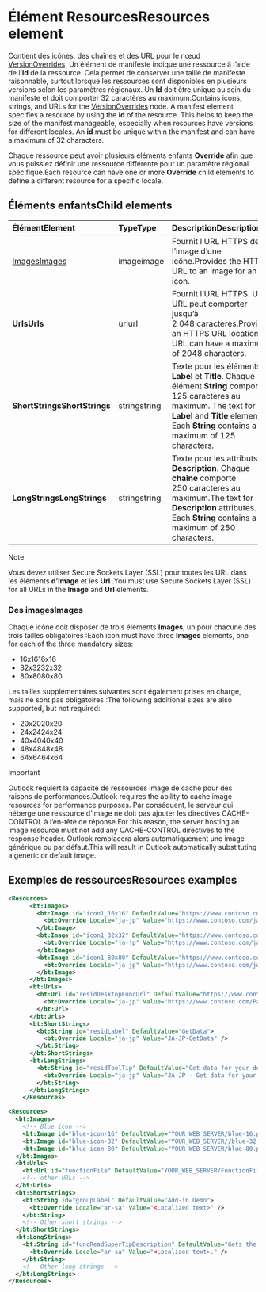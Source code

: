 # <a name="resources-element"></a><span data-ttu-id="bf060-101">Élément Resources</span><span class="sxs-lookup"><span data-stu-id="bf060-101">Resources element</span></span>

<span data-ttu-id="bf060-p101">Contient des icônes, des chaînes et des URL pour le nœud [VersionOverrides](versionoverrides.md). Un élément de manifeste indique une ressource à l’aide de l’**Id** de la ressource. Cela permet de conserver une taille de manifeste raisonnable, surtout lorsque les ressources sont disponibles en plusieurs versions selon les paramètres régionaux. Un **Id** doit être unique au sein du manifeste et doit comporter 32 caractères au maximum.</span><span class="sxs-lookup"><span data-stu-id="bf060-p101">Contains icons, strings, and URLs for the [VersionOverrides](versionoverrides.md) node. A manifest element specifies a resource by using the **id** of the resource. This helps to keep the size of the manifest manageable, especially when resources have versions for different locales. An **id** must be unique within the manifest and can have a maximum of 32 characters.</span></span>

<span data-ttu-id="bf060-106">Chaque ressource peut avoir plusieurs éléments enfants **Override** afin que vous puissiez définir une ressource différente pour un paramètre régional spécifique.</span><span class="sxs-lookup"><span data-stu-id="bf060-106">Each resource can have one or more **Override** child elements to define a different resource for a specific locale.</span></span>

## <a name="child-elements"></a><span data-ttu-id="bf060-107">Éléments enfants</span><span class="sxs-lookup"><span data-stu-id="bf060-107">Child elements</span></span>

|  <span data-ttu-id="bf060-108">Élément</span><span class="sxs-lookup"><span data-stu-id="bf060-108">Element</span></span> |  <span data-ttu-id="bf060-109">Type</span><span class="sxs-lookup"><span data-stu-id="bf060-109">Type</span></span>  |  <span data-ttu-id="bf060-110">Description</span><span class="sxs-lookup"><span data-stu-id="bf060-110">Description</span></span>  |
|:-----|:-----|:-----|
|  [<span data-ttu-id="bf060-111">Images</span><span class="sxs-lookup"><span data-stu-id="bf060-111">Images</span></span>](#images)            |  <span data-ttu-id="bf060-112">image</span><span class="sxs-lookup"><span data-stu-id="bf060-112">image</span></span>   |  <span data-ttu-id="bf060-113">Fournit l’URL HTTPS de l’image d’une icône.</span><span class="sxs-lookup"><span data-stu-id="bf060-113">Provides the HTTPS URL to an image for an icon.</span></span> |
|  <span data-ttu-id="bf060-114">**Urls**</span><span class="sxs-lookup"><span data-stu-id="bf060-114">**Urls**</span></span>                |  <span data-ttu-id="bf060-115">url</span><span class="sxs-lookup"><span data-stu-id="bf060-115">url</span></span>     |  <span data-ttu-id="bf060-p102">Fournit l’URL HTTPS. Une URL peut comporter jusqu’à 2 048 caractères.</span><span class="sxs-lookup"><span data-stu-id="bf060-p102">Provides an HTTPS URL location. A URL can have a maximum of 2048 characters.</span></span> |
|  <span data-ttu-id="bf060-118">**ShortStrings**</span><span class="sxs-lookup"><span data-stu-id="bf060-118">**ShortStrings**</span></span> |  <span data-ttu-id="bf060-119">string</span><span class="sxs-lookup"><span data-stu-id="bf060-119">string</span></span>  |  <span data-ttu-id="bf060-p103">Texte pour les éléments **Label** et **Title**. Chaque élément **String** comporte 125 caractères au maximum. </span><span class="sxs-lookup"><span data-stu-id="bf060-p103">The text for **Label** and **Title** elements. Each **String** contains a maximum of 125 characters.</span></span>|
|  <span data-ttu-id="bf060-122">**LongStrings**</span><span class="sxs-lookup"><span data-stu-id="bf060-122">**LongStrings**</span></span>  |  <span data-ttu-id="bf060-123">string</span><span class="sxs-lookup"><span data-stu-id="bf060-123">string</span></span>  | <span data-ttu-id="bf060-p104">Texte pour les attributs **Description**. Chaque **chaîne** comporte 250 caractères au maximum.</span><span class="sxs-lookup"><span data-stu-id="bf060-p104">The text for **Description** attributes. Each **String** contains a maximum of 250 characters.</span></span>|

> [!NOTE]
> <span data-ttu-id="bf060-126">Vous devez utiliser Secure Sockets Layer (SSL) pour toutes les URL dans les éléments **d’Image** et les **Url** .</span><span class="sxs-lookup"><span data-stu-id="bf060-126">You must use Secure Sockets Layer (SSL) for all URLs in the  **Image** and **Url** elements.</span></span>

### <a name="images"></a><span data-ttu-id="bf060-127">Des images</span><span class="sxs-lookup"><span data-stu-id="bf060-127">Images</span></span>
<span data-ttu-id="bf060-128">Chaque icône doit disposer de trois éléments **Images**, un pour chacune des trois tailles obligatoires :</span><span class="sxs-lookup"><span data-stu-id="bf060-128">Each icon must have three  **Images** elements, one for each of the three mandatory sizes:</span></span>

- <span data-ttu-id="bf060-129">16x16</span><span class="sxs-lookup"><span data-stu-id="bf060-129">16x16</span></span>
- <span data-ttu-id="bf060-130">32x32</span><span class="sxs-lookup"><span data-stu-id="bf060-130">32x32</span></span>
- <span data-ttu-id="bf060-131">80x80</span><span class="sxs-lookup"><span data-stu-id="bf060-131">80x80</span></span>

<span data-ttu-id="bf060-132">Les tailles supplémentaires suivantes sont également prises en charge, mais ne sont pas obligatoires :</span><span class="sxs-lookup"><span data-stu-id="bf060-132">The following additional sizes are also supported, but not required:</span></span>

- <span data-ttu-id="bf060-133">20x20</span><span class="sxs-lookup"><span data-stu-id="bf060-133">20x20</span></span>
- <span data-ttu-id="bf060-134">24x24</span><span class="sxs-lookup"><span data-stu-id="bf060-134">24x24</span></span>
- <span data-ttu-id="bf060-135">40x40</span><span class="sxs-lookup"><span data-stu-id="bf060-135">40x40</span></span>
- <span data-ttu-id="bf060-136">48x48</span><span class="sxs-lookup"><span data-stu-id="bf060-136">48x48</span></span>
- <span data-ttu-id="bf060-137">64x64</span><span class="sxs-lookup"><span data-stu-id="bf060-137">64x64</span></span>

> [!IMPORTANT] 
> <span data-ttu-id="bf060-138">Outlook requiert la capacité de ressources image de cache pour des raisons de performances.</span><span class="sxs-lookup"><span data-stu-id="bf060-138">Outlook requires the ability to cache image resources for performance purposes.</span></span> <span data-ttu-id="bf060-139">Par conséquent, le serveur qui héberge une ressource d’image ne doit pas ajouter les directives CACHE-CONTROL à l’en-tête de réponse.</span><span class="sxs-lookup"><span data-stu-id="bf060-139">For this reason, the server hosting an image resource must not add any CACHE-CONTROL directives to the response header.</span></span> <span data-ttu-id="bf060-140">Outlook remplacera alors automatiquement une image générique ou par défaut.</span><span class="sxs-lookup"><span data-stu-id="bf060-140">This will result in Outlook automatically substituting a generic or default image.</span></span>    

## <a name="resources-examples"></a><span data-ttu-id="bf060-141">Exemples de ressources</span><span class="sxs-lookup"><span data-stu-id="bf060-141">Resources examples</span></span> 

```XML
<Resources>
      <bt:Images>
        <bt:Image id="icon1_16x16" DefaultValue="https://www.contoso.com/icon_default.png">
          <bt:Override Locale="ja-jp" Value="https://www.contoso.com/ja-jp16-icon_default.png" />
        </bt:Image>
        <bt:Image id="icon1_32x32" DefaultValue="https://www.contoso.com/icon_default.png">
          <bt:Override Locale="ja-jp" Value="https://www.contoso.com/ja-jp32-icon_default.png" />
        </bt:Image>
        <bt:Image id="icon1_80x80" DefaultValue="https://www.contoso.com/icon_default.png">
          <bt:Override Locale="ja-jp" Value="https://www.contoso.com/ja-jp80-icon_default.png" />
        </bt:Image>
      </bt:Images>
      <bt:Urls>
        <bt:Url id="residDesktopFuncUrl" DefaultValue="https://www.contoso.com/Pages/Home.aspx">
          <bt:Override Locale="ja-jp" Value="https://www.contoso.com/Pages/Home.aspx" />
        </bt:Url>
      </bt:Urls>
      <bt:ShortStrings>
        <bt:String id="residLabel" DefaultValue="GetData">
          <bt:Override Locale="ja-jp" Value="JA-JP-GetData" />
        </bt:String>
      </bt:ShortStrings>
      <bt:LongStrings>
        <bt:String id="residToolTip" DefaultValue="Get data for your document.">
          <bt:Override Locale="ja-jp" Value="JA-JP - Get data for your document." />
        </bt:String>
      </bt:LongStrings>
    </Resources>
```

```xml
<Resources>
  <bt:Images>
    <!-- Blue icon -->
    <bt:Image id="blue-icon-16" DefaultValue="YOUR_WEB_SERVER/blue-16.png"/>
    <bt:Image id="blue-icon-32" DefaultValue="YOUR_WEB_SERVER//blue-32.png"/>
    <bt:Image id="blue-icon-80" DefaultValue="YOUR_WEB_SERVER/blue-80.png"/>
  </bt:Images>
  <bt:Urls>
    <bt:Url id="functionFile" DefaultValue="YOUR_WEB_SERVER/FunctionFile/Functions.html"/>
    <!-- other URLs -->
  </bt:Urls>
  <bt:ShortStrings>
    <bt:String id="groupLabel" DefaultValue="Add-in Demo">
      <bt:Override Locale="ar-sa" Value="<Localized text>" />
    </bt:String>
    <!-- Other short strings -->
  </bt:ShortStrings>
  <bt:LongStrings>
    <bt:String id="funcReadSuperTipDescription" DefaultValue="Gets the subject of the message or appointment.">
      <bt:Override Locale="ar-sa" Value="<Localized text>." />
    </bt:String>
    <!-- Other long strings -->
  </bt:LongStrings>
</Resources>
```
